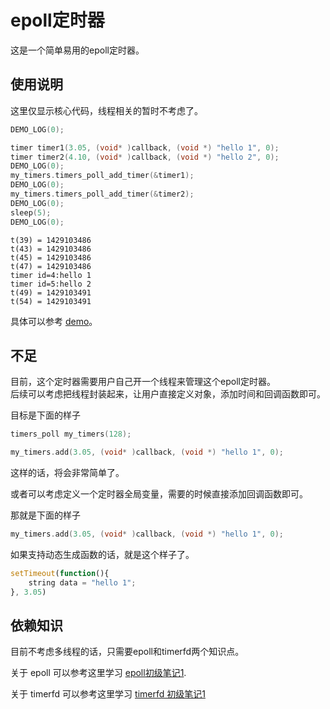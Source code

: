 # epoll定时器

这是一个简单易用的epoll定时器。  


## 使用说明

这里仅显示核心代码，线程相关的暂时不考虑了。  

```cpp
DEMO_LOG(0);

timer timer1(3.05, (void* )callback, (void *) "hello 1", 0);
timer timer2(4.10, (void* )callback, (void *) "hello 2", 0);
DEMO_LOG(0);
my_timers.timers_poll_add_timer(&timer1);
DEMO_LOG(0);
my_timers.timers_poll_add_timer(&timer2);
DEMO_LOG(0);
sleep(5);
DEMO_LOG(0);
```

```text
t(39) = 1429103486
t(43) = 1429103486
t(45) = 1429103486
t(47) = 1429103486
timer id=4:hello 1
timer id=5:hello 2
t(49) = 1429103491
t(54) = 1429103491
```

具体可以参考 [demo](demo/demo.cpp)。

## 不足

目前，这个定时器需要用户自己开一个线程来管理这个epoll定时器。  
后续可以考虑把线程封装起来，让用户直接定义对象，添加时间和回调函数即可。  

目标是下面的样子  

```cpp
timers_poll my_timers(128);

my_timers.add(3.05, (void* )callback, (void *) "hello 1", 0);
```

这样的话，将会非常简单了。  

或者可以考虑定义一个定时器全局变量，需要的时候直接添加回调函数即可。  

那就是下面的样子  

```cpp
my_timers.add(3.05, (void* )callback, (void *) "hello 1", 0);
```

如果支持动态生成函数的话，就是这个样子了。  

```javascript
setTimeout(function(){
    string data = "hello 1";    
}, 3.05)
```

## 依赖知识

目前不考虑多线程的话，只需要epoll和timerfd两个知识点。  

关于 epoll 可以参考这里学习 [epoll初级笔记1][epoll-base-study-one].  

关于 timerfd 可以参考这里学习 [timerfd 初级笔记1][timerfd-base-stydy-one]  

[timerfd-base-stydy-one]: http://github.tiankonguse.com/blog/2015/04/15/timerfd-base-stydy-one/
[epoll-base-study-one]: http://github.tiankonguse.com/blog/2015/04/14/epoll-base-study-one/

